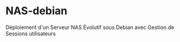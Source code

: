# NAS-debian
Déploiement d'un Serveur NAS Évolutif sous Debian avec Gestion de Sessions utilisateurs
